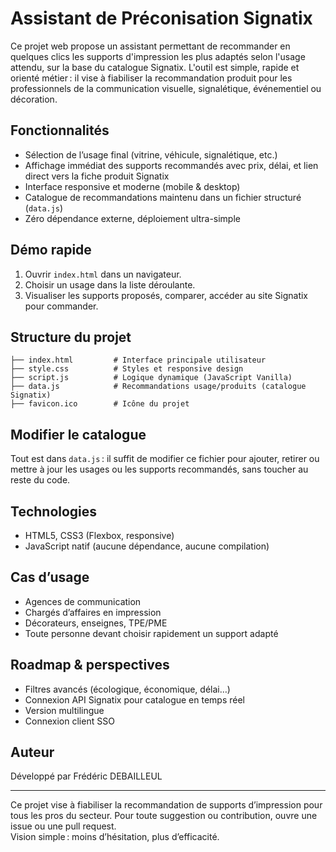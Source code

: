 # Assistant de Préconisation Signatix

Ce projet web propose un assistant permettant de recommander en quelques clics les supports d'impression les plus adaptés selon l'usage attendu, sur la base du catalogue Signatix. L'outil est simple, rapide et orienté métier : il vise à fiabiliser la recommandation produit pour les professionnels de la communication visuelle, signalétique, événementiel ou décoration.

## Fonctionnalités

- Sélection de l’usage final (vitrine, véhicule, signalétique, etc.)
- Affichage immédiat des supports recommandés avec prix, délai, et lien direct vers la fiche produit Signatix
- Interface responsive et moderne (mobile & desktop)
- Catalogue de recommandations maintenu dans un fichier structuré (`data.js`)
- Zéro dépendance externe, déploiement ultra-simple

## Démo rapide

1. Ouvrir `index.html` dans un navigateur.
2. Choisir un usage dans la liste déroulante.
3. Visualiser les supports proposés, comparer, accéder au site Signatix pour commander.

## Structure du projet

```
├── index.html         # Interface principale utilisateur
├── style.css          # Styles et responsive design
├── script.js          # Logique dynamique (JavaScript Vanilla)
├── data.js            # Recommandations usage/produits (catalogue Signatix)
├── favicon.ico        # Icône du projet
```

## Modifier le catalogue

Tout est dans `data.js` : il suffit de modifier ce fichier pour ajouter, retirer ou mettre à jour les usages ou les supports recommandés, sans toucher au reste du code.

## Technologies

- HTML5, CSS3 (Flexbox, responsive)
- JavaScript natif (aucune dépendance, aucune compilation)

## Cas d’usage

- Agences de communication
- Chargés d’affaires en impression
- Décorateurs, enseignes, TPE/PME
- Toute personne devant choisir rapidement un support adapté

## Roadmap & perspectives

- Filtres avancés (écologique, économique, délai…)
- Connexion API Signatix pour catalogue en temps réel
- Version multilingue
- Connexion client SSO

## Auteur

Développé par Frédéric DEBAILLEUL

---

Ce projet vise à fiabiliser la recommandation de supports d’impression pour tous les pros du secteur. Pour toute suggestion ou contribution, ouvre une issue ou une pull request.  
Vision simple : moins d’hésitation, plus d’efficacité.
